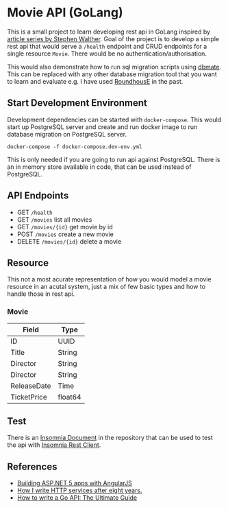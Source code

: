 # Movie API (GoLang)

This is a small project to learn developing rest api in GoLang inspired by [article series by Stephen Walther](http://stephenwalther.com/archive/2015/01/12/asp-net-5-and-angularjs-part-1-configuring-grunt-uglify-and-angularjs). Goal of the project is to develop a simple rest api that would serve a `/health` endpoint and CRUD endpoints for a single resource `Movie`. There would be no authentication/authorisation.

This would also demonstrate how to run sql migration scripts using [dbmate](https://github.com/amacneil/dbmate). This can be replaced with any other database migration tool that you want to learn and evaluate e.g. I have used [RoundhousE](https://github.com/chucknorris/roundhouse) in the past.

## Start Development Environment
Development dependencies can be started with `docker-compose`. This would start up PostgreSQL server and create and run docker image to run database migration on PostgreSQL server.
```
docker-compose -f docker-compose.dev-env.yml
```
This is only needed if you are going to run api against PostgreSQL. There is an in memory store available in code, that can be used instead of PostgreSQL.

## API Endpoints
- GET `/health`
- GET `/movies` list all movies
- GET `/movies/{id}` get movie by id
- POST `/movies` create a new movie
- DELETE `/movies/{id}` delete a movie

## Resource
This not a most acurate representation of how you would model a movie resource in an acutal system, just a mix of few basic types and how to handle those in rest api.
### Movie
| Field       | Type    |
|-------------|---------|
| ID          | UUID    |
| Title       | String  |
| Director    | String  |
| Director    | String  |
| ReleaseDate | Time    |
| TicketPrice | float64 |

## Test
There is an [Insomnia Document](https://github.com/kashifsoofi/movie-api-go/blob/main/Insomnia-Document.json) in the repository that can be used to test the api with [Insomnia Rest Client](https://insomnia.rest/).

## References
- [Building ASP.NET 5 apps with AngularJS](http://stephenwalther.com/archive/2015/01/12/asp-net-5-and-angularjs-part-1-configuring-grunt-uglify-and-angularjs)
- [How I write HTTP services after eight years.](https://pace.dev/blog/2018/05/09/how-I-write-http-services-after-eight-years.html)
- [How to write a Go API: The Ultimate Guide](https://jonnylangefeld.com/blog/how-to-write-a-go-api-the-ultimate-guide)
